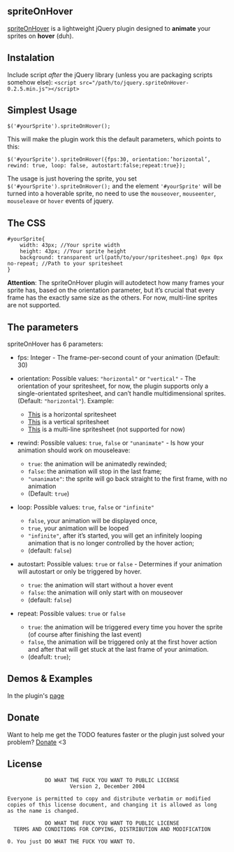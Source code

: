 ## spriteOnHover
[spriteOnHover](http://apolinariopassos.com.br/dev/spriteonhover-jquery-plugin/) is a lightweight jQuery plugin designed to **animate** your sprites on **hover** (duh). 

## Instalation
Include script *after* the jQuery library (unless you are packaging scripts somehow else):
`<script src="/path/to/jquery.spriteOnHover-0.2.5.min.js"></script>`

## Simplest Usage
    $('#yourSprite').spriteOnHover();

This will make the plugin work this the default parameters, which points to this:

    $('#yourSprite').spriteOnHover({fps:30, orientation:’horizontal’, rewind: true, loop: false, autostart:false;repeat:true});

The usage is just hovering the sprite, you set `$('#yourSprite').spriteOnHover();` and the element `'#yourSprite'` will be turned into a hoverable sprite, no need to use the `mouseover`, `mouseenter`, `mouseleave` or `hover` events of jquery.
	
## The CSS
    #yourSprite{
	    width: 43px; //Your sprite width
	    height: 43px; //Your sprite height
	    background: transparent url(path/to/your/spritesheet.png) 0px 0px no-repeat; //Path to your spritesheet
    }

**Attention**: The spriteOnHover plugin will autodetect how many frames your sprite has, based on the orientation parameter, but it’s crucial that every frame has the exactly same size as the others. For now, multi-line sprites are not supported.

## The parameters
spriteOnHover has 6 parameters:

* fps: Integer - The frame-per-second count of your animation (Default: 30)

*   orientation: Possible values: `"horizontal"` or `"vertical"` - The orientation of your spritesheet, for now, the plugin supports only a single-orientated spritesheet, and can’t handle multidimensional sprites. (Default: `"horizontal"`). Example:
    * [This](http://apolinariopassos.com.br/images/explosion-spritesheet.png) is a horizontal spritesheet
    * [This](http://apolinariopassos.com.br/dev/images/btn-seta-clientes-spritesheet-vert.png) is a vertical spritesheet
    * [This](http://apolinariopassos.com.br/dev/images/multi-line-animation.jpg) is a multi-line spritesheet (not supported for now)


*   rewind: Possible values: `true`, `false` or `"unanimate"` - Is how your animation should work on mouseleave: 
                                                           
    * `true`: the animation will be animatedly rewinded;
    * `false`: the animation will stop in the last frame;
    * `"unanimate"`: the sprite will go back straight to the first frame, with no animation 
    * (Default: `true`)                                                      

*   loop: Possible values: `true`, `false` or `"infinite"`
    * `false`, your animation will be displayed once, 
    * `true`, your animation will be looped
    * `"infinite"`, after it’s started, you will get an infinitely looping animation that is no longer controlled by the hover action; 
    * (default: `false`)

*   autostart: Possible values: `true` or `false` - Determines if your animation will autostart or only be triggered by hover.
    * `true`: the animation will start without a hover event 
    * `false`: the animation will only start with on mouseover 
    * (default: `false`)

*   repeat: Possible values: `true` or `false`
    * `true`: the animation will be triggered every time you hover the sprite (of course after finishing the last event)
    * `false`, the animation will be triggered only at the first hover action and after that will get stuck at the last frame of your animation. 
    * (deafult: `true`); 

## Demos & Examples
In the plugin's [page](http://apolinariopassos.com.br/dev/spriteOnHover/demo/)

## Donate
Want to help me get the TODO features faster or the plugin just solved your problem? 
[Donate](http://www.apolinariopassos.com.br/donate) <3


## License

                DO WHAT THE FUCK YOU WANT TO PUBLIC LICENSE
                        Version 2, December 2004

    Everyone is permitted to copy and distribute verbatim or modified
    copies of this license document, and changing it is allowed as long
    as the name is changed.

                DO WHAT THE FUCK YOU WANT TO PUBLIC LICENSE
      TERMS AND CONDITIONS FOR COPYING, DISTRIBUTION AND MODIFICATION

    0. You just DO WHAT THE FUCK YOU WANT TO.	